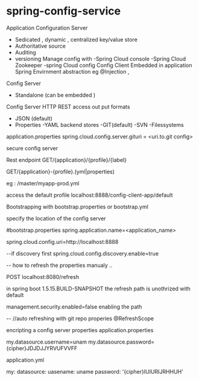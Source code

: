 # spring-config-service
Application Configuration Server 
 - Sedicated , dynamic , centralized key/value store 
 - Authoritative source 
 - Auditing 
 - versioning 
 Manage config with 
  -Spring Cloud console 
  -Spring Cloud Zookeeper
  -spring Cloud config
Config Client 
 Embedded in application
 Spring Envirnment abstraction 
  eg @Injection , 
  
Config Server 
 - Standalone (can be embedded )
 
 
Config Server 
 HTTP REST access 
 out put formats 
  - JSON (default)
  - Properties
  -YAML
 backend stores 
  -GIT(default)
  -SVN
  -Filessystems

 application.properties
  spring.cloud.config.server.gituri = <uri.to.git config>
  
  
  secure config server 
  
  Rest endpoint 
  GET/{application}/{profile}/{label}
  
  GET/{application}-{profile}.(yml|properties)
  
  eg : /master/myapp-prod.yml
  
  
  access the default profile 
   localhost:8888/config-client-app/default
   
   Bootstrapping with bootstrap.properties or bootstrap.yml
   
   specify the location of the config server 
   
  #bootstrap.properties
   spring.application.name=<application_name>
   
   spring.cloud.config.uri=http://localhost:8888
   
   --if discovery first 
   spring.cloud.config.discovery.enable=true
   
   -- how to refresh the properties manualy ..
   
   POST localhost:8080/refresh
   
   in spring boot 1.5.15.BUILD-SNAPSHOT the refresh path is unothrized with default 
   
   management.security.enabled=false enabling the path 
   
   
   --
//auto refreshing with git repo properies 
@RefreshScope

encripting a config server properties 
application.properties

my.datasource.username=unam
my.datasource.password={cipher}JDJDJJYRVUFVVFF


application.yml

my:
 datasource:
  uasename: uname
  password: '{cipher}IUIURIJRHHUH'
  
  
 
 
